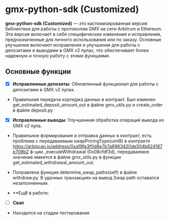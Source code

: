 # gmx-python-sdk (Customized)

**gmx-python-sdk (Customized)** — это кастомизированная версия библиотеки для работы с протоколом GMX на сети Arbitrum и Ethereum. Эта версия включает в себя специфические изменения и исправления, предназначенные для личного использования или по заказу. Основные улучшения включают исправления и улучшения для работы с депозитами и выводами в GMX v2 пулах, что обеспечивает более надежную и точную работу с этими функциями.

## Основные функции

- [x]  **Исправленные депозиты**: Обновленный функционал для работы с депозитами в GMX v2 пулах.
- Правильная передача кортеджа данных в контракт. Был изменен get_estimated_deposit_amount_out в файле gmx_utils.py и create_order в файле deposit.py
  
- [x]  **Исправленные выводы**: Улучшенная обработка операций вывода из GMX v2 пула.
- Правильное формирование и отправка данных в контракт, есть проблема с передаваемым swapPricingType(uint8) в контракте https://arbiscan.io/address/0xa19fa3f0d8e7b7a8963420de504b624167e709b2 ф-ции _executeWithdrawal (0x08cfdf3d), передаваемое значение имеется в файле gmx_utils.py в функции get_estimated_withdrawal_amount_out.
- Поправлена функция determine_swap_paths(self) в файлe withdraw.py. В удачных транзакциях на вывод Swap path оставался незаполненным.

- **Ещ₴ в работе:
- [ ] **Свап**
- Находится на стадии тестирования  

